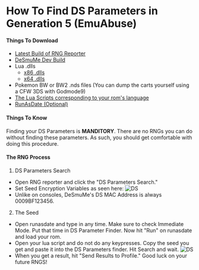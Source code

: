 # How To Find DS Parameters in Generation 5 (EmuAbuse)

#### Things To Download
- [Latest Build of RNG Reporter](https://ci.appveyor.com/project/Admiral-Fish/rngreporter/build/artifacts)
- [DeSmuMe Dev Build](https://sourceforge.net/projects/desmume/files/desmume/0.9.11/desmume-0.9.11-win32-dev.zip/download)
- Lua .dlls
  - [x86 .dlls](https://www.dropbox.com/s/2o4hdphn7j9z349/lua-dll-x86.zip?dl=0)
  - [x64 .dlls](https://www.dropbox.com/s/t8yttukleqserzp/lua-dll-x64.rar?dl=0)
- Pokemon BW or BW2 .nds files (You can dump the carts yourself using a CFW 3DS with Godmode9)
- [The Lua Scripts corresponding to your rom's language](http://pokerng.forumcommunity.net/?t=56443955)
- [RunAsDate (Optional)](https://runasdate.en.softonic.com/)

#### Things To Know
Finding your DS Parameters is **MANDITORY**. There are no RNGs you can do without finding these parameters. As such, you should get comfortable with doing this procedure. 

#### The RNG Process
1. DS Parameters Search
- Open RNG reporter and click the "DS Parameters Search."
- Set Seed Encryption Variables as seen here: ![DS](https://snag.gy/QF6Rfk.jpg)
- Unlike on consoles, DeSmuMe's DS MAC Address is always 0009BF123456. 

2. The Seed
 - Open runasdate and type in any time. Make sure to check Immediate Mode. Put that time in DS Parameter Finder. Now hit "Run" on runasdate and load your rom.
 - Open your lua script and do not do any keypresses. Copy the seed you get and paste it into the DS Parameters finder. Hit Search and wait.
 ![DS](https://snag.gy/hTDiae.jpg)
 - When you get a result, hit "Send Results to Profile." Good luck on your future RNGS!